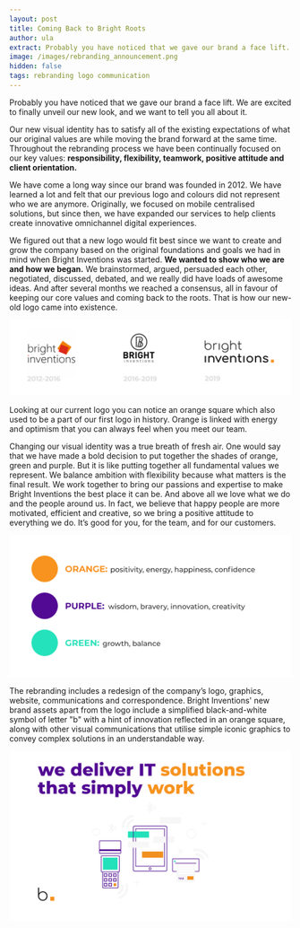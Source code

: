 ```yaml
---
layout: post
title: Coming Back to Bright Roots 
author: ula
extract: Probably you have noticed that we gave our brand a face lift. We are excited to finally unveil our new look, and we want to tell you all about it. The rebranding includes a redesign of the company’s logo, graphics, website, communications and correspondence. Our new brand assets include a simplified, black-and-white logo with a hint of innovation reflected in an orange square, along with other visual communications that utilise simple iconic graphics to convey complex solutions in an understandable way.
image: /images/rebranding_announcement.png
hidden: false
tags: rebranding logo communication 
---
```

Probably you have noticed that we gave our brand a face lift. We are excited to finally unveil our new look, and we want to tell you all about it.

Our new visual identity has to satisfy all of the existing expectations of what our original values are while moving the brand forward at the same time. Throughout the rebranding process we have been continually focused on our key values: **responsibility, flexibility, teamwork, positive attitude and client orientation.**

We have come a long way since our brand was founded in 2012. We have learned a lot and felt that our previous logo and colours did not represent who we are anymore. Originally, we focused on mobile centralised solutions, but since then, we have expanded our services to help clients create innovative omnichannel digital experiences.

We figured out that a new logo would fit best since we want to create and grow the company based on the original foundations and goals we had in mind when Bright Inventions was started. **We wanted to show who we are and how we began.** We brainstormed, argued, persuaded each other, negotiated, discussed, debated, and we really did have loads of awesome ideas. And after several months we reached a consensus, all in favour of keeping our core values and coming back to the roots. That is how our new-old logo came into existence.

![enter image description here](/images/logo_history.png)

Looking at our current logo you can notice an orange square which also used to be a part of our first logo in history. Orange is linked with energy and optimism that you can always feel when you meet our team.

Changing our visual identity was a true breath of fresh air. One would say that we have made a bold decision to put together the shades of orange, green and purple. But it is like putting together all fundamental values we represent. We balance ambition with flexibility because what matters is the final result. We work together to bring our passions and expertise to make Bright Inventions the best place it can be. And above all we love what we do and the people around us. In fact, we believe that happy people are more motivated, efficient and creative, so we bring a positive attitude to everything we do. It’s good for you, for the team, and for our customers.

![](/images/rebranding_colors.png)

The rebranding includes a redesign of the company’s logo, graphics, website, communications and correspondence. Bright Inventions' new brand assets apart from the logo include a simplified black-and-white symbol of letter  "b"  with a hint of innovation reflected in an orange square, along with other visual communications that utilise simple iconic graphics to convey complex solutions in an understandable way.

![enter image description here](/images/rebranding_WE_DELIVER.png)


